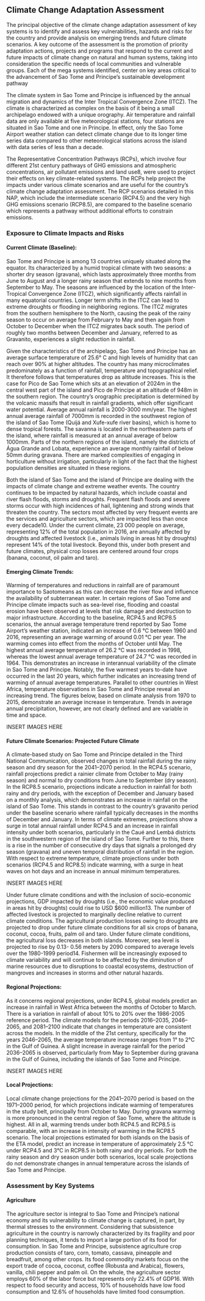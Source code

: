 ## Climate Change Adaptation Assessment

The principal objective of the climate change adaptation assessment of key systems is to identify and assess key vulnerabilities, hazards and risks for the country 
and provide analysis on emerging trends and future climate scenarios. A key outcome of the assessment is the promotion of priority adaptation actions, projects and 
programs that respond to the current and future impacts of climate change on natural and human systems, taking into consideration the specific needs of local 
communities and vulnerable groups. Each of the mega systems identified, center on key areas critical to the advancement of Sao Tome and Principe’s sustainable 
development pathway

The climate system in Sao Tome and Principe is influenced by the annual migration and dynamics of the Inter Tropical Convergence Zone (ITCZ). The climate is 
characterized as complex on the basis of it being a small archipelago endowed with a unique orography. Air temperature and rainfall data are only available at five 
meteorological stations, four stations are situated in Sao Tome and one in Principe. In effect, only the Sao Tome Airport weather station can detect climate change 
due to its longer time series data compared to other meteorological stations across the island with data series of less than a decade.

The Representative Concentration Pathways (RCPs), which involve four different 21st century pathways of GHG emissions and atmospheric concentrations, air pollutant 
emissions and land use8, were used to project their effects on key climate-related systems. The RCPs help project the impacts under various climate scenarios and 
are useful for the country’s climate change adaptation assessment. The RCP scenarios detailed in this NAP, which include the intermediate scenario (RCP4.5) and the 
very high GHG emissions scenario (RCP8.5), are compared to the baseline scenario which represents a pathway without additional efforts to constrain emissions.

### Exposure to Climate Impacts and Risks
#### Current Climate (Baseline):
Sao Tome and Principe is among 13 countries uniquely situated along the equator. Its characterized by a humid tropical climate with two seasons: a shorter dry 
season (gravana), which lasts approximately three months from June to August and a longer rainy season that extends to nine months from September to May. The 
seasons are influenced by the location of the Inter-Tropical Convergence Zone (ITCZ), which significantly affects rainfall in many equatorial countries. Longer term 
shifts in the ITCZ can lead to extreme droughts or flooding in neighboring regions. The ITCZ migrates from the southern hemisphere to the North, causing the peak of 
the rainy season to occur on average from February to May and then again from October to December when the ITCZ migrates back south. The period of roughly two 
months between December and January, referred to as Gravanito, experiences a slight reduction in rainfall.

Given the characteristics of the archipelago, Sao Tome and Principe has an average surface temperature of 25.6° C and high levels of humidity that can reach over 
90% at higher altitudes. The country has many microclimates predominately as a function of rainfall, temperature and topographical relief. It therefore follows 
that temperatures drop as altitude increases. This is the case for Pico de Sao Tome which sits at an elevation of 2024m in the central west part of the island 
and Pico de Principe at an altitude of 948m in the southern region. The country’s orographic precipitation is determined by the volcanic massifs that result in 
rainfall gradients, which offer significant water potential. Average annual rainfall is 2000-3000 mm/year. The highest annual average rainfall of 7000mm is 
recorded in the southwest region of the island of Sao Tome (Quijá and Xufe-xufe river basins), which is home to dense tropical forests. The savanna is located in 
the northeastern parts of the island, where rainfall is measured at an annual average of below 1000mm. Parts of the northern regions of the island, namely the 
districts of Água Grande and Lobata, experience an average monthly rainfall of below 50mm during gravana. There are marked complexities of engaging in 
horticulture without irrigation, particularly in light of the fact that the highest population densities are situated in these regions.

Both the island of Sao Tome and the island of Principe are dealing with the impacts of climate change and extreme weather events. The country continues to be 
impacted by natural hazards, which include coastal and river flash floods, storms and droughts. Frequent flash floods and severe storms occur with high 
incidences of hail, lightening and strong winds that threaten the country. The sectors most affected by very frequent events are the services and agriculture 
sectors, which are impacted less than once every decade10. Under the current climate, 23 000 people on average, representing 12% of the total population in 2016, 
are annually affected by droughts and affected livestock (i.e., animals living in areas hit by droughts) represent 14% of the total livestock. Beyond this, under 
both present and future climates, physical crop losses are centered around four crops (banana, coconut, oil palm and taro).

#### Emerging Climate Trends:
Warming of temperatures and reductions in rainfall are of paramount importance to Saotomeans as this can decrease the river flow and influence the availability 
of subterranean water. In certain regions of Sao Tome and Principe climate impacts such as sea-level rise, flooding and coastal erosion have been observed at 
levels that risk damage and destruction to major infrastructure. According to the baseline, RCP4.5 and RCP8.5 scenarios, the annual average temperature trend 
reported by Sao Tome Airport’s weather station, indicated an increase of 0.6 °C between 1960 and 2016, representing an average warming of around 0.01 °C per 
year. The warming comes into effect from the months of October until May. The highest annual average temperature of 26.2 °C was recorded in 1998, whereas the 
lowest annual average temperature of 24.7 °C was recorded in 1964. This demonstrates an increase in interannual variability of the climate in Sao Tome and 
Principe. Notably, the five warmest years to-date have occurred in the last 20 years, which further indicates an increasing trend of warming of annual average 
temperatures. Parallel to other countries in West Africa, temperature observations in Sao Tome and Principe reveal an increasing trend. The figures below, based 
on climate analysis from 1970 to 2015, demonstrate an average increase in temperature. Trends in average annual precipitation, however, are not clearly defined 
and are variable in time and space.

INSERT IMAGES HERE

#### Future Climate Scenarios: Projected Future Climate
A climate-based study on Sao Tome and Principe detailed in the Third National Communication, observed changes in total rainfall during the rainy season and dry 
season for the 2041–2070 period. In the RCP4.5 scenario, rainfall projections predict a rainier climate from October to May (rainy season) and normal to dry 
conditions from June to September (dry season). In the RCP8.5 scenario, projections indicate a reduction in rainfall for both rainy and dry periods, with the 
exception of December and January based on a monthly analysis, which demonstrates an increase in rainfall on the island of Sao Tome. This stands in contrast to 
the country’s gravanito period under the baseline scenario where rainfall typically decreases in the months of December and January. In terms of climate 
extremes, projections show a surge in total annual rainfall under RCP4.5 and an increase in rainfall intensity under both scenarios, particularly in the Caué and 
Lembá districts in the southwestern region of the island of Sao Tome. Further to this, there is a rise in the number of consecutive dry days that signals a 
prolonged dry season (gravana) and uneven temporal distribution of rainfall in the region. With respect to extreme temperature, climate projections under both scenarios (RCP4.5 and RCP8.5) indicate warming, with a surge in heat waves on hot days and an increase in annual minimum temperatures.

INSERT IMAGES HERE

Under future climate conditions and with the inclusion of socio-economic projections, GDP impacted by droughts (i.e., the economic value produced in areas hit by 
droughts) could rise to USD $600 million13. The number of affected livestock is projected to marginally decline relative to current climate conditions. The 
agricultural production losses owing to droughts are projected to drop under future climate conditions for all six crops of banana, coconut, cocoa, fruits, palm 
oil and taro. Under future climate conditions, the agricultural loss decreases in both islands. Moreover, sea level is projected to rise by 0.13- 0.56 meters by 
2090 compared to average levels over the 1980-1999 period14. Fishermen will be increasingly exposed to climate variability and will continue to be affected by 
the diminution of marine resources due to disruptions to coastal ecosystems, destruction of mangroves and increases in storms and other natural hazards.

#### Regional Projections:
As it concerns regional projections, under RCP4.5, global models predict an increase in rainfall in West Africa between the months of October to March. There is 
a variation in rainfall of about 10% to 20% over the 1986-2005 reference period. The climate models for the periods 2016–2035, 2046–2065, and 2081–2100 indicate 
that changes in temperature are consistent across the models. In the middle of the 21st century, specifically for the years 2046–2065, the average temperature 
increase ranges from 1° to 2°C in the Gulf of Guinea. A slight increase in average rainfall for the period 2036–2065 is observed, particularly from May to 
September during gravana in the Gulf of Guinea, including the islands of Sao Tome and Principe.

INSERT IMAGES HERE

#### Local Projections:
Local climate change projections for the 2041–2070 period is based on the 1971–2000 period, for which projections indicate warming of temperatures in the study 
belt, principally from October to May. During gravana warming is more pronounced in the central region of Sao Tome, where the altitude is highest. All in all, 
warming trends under both RCP4.5 and RCP8.5 is comparable, with an increase in intensity of warming in the RCP8.5 scenario. The local projections estimated for 
both islands on the basis of the ETA model, predict an increase in temperature of approximately 2.5 °C under RCP4.5 and 3°C in RCP8.5 in both rainy and dry 
periods. For both the rainy season and dry season under both scenarios, local scale projections do not demonstrate changes in annual temperature across the 
islands of Sao Tome and Principe.

### Assessment by Key Systems
#### Agriculture
The agriculture sector is integral to Sao Tome and Principe’s national economy and its vulnerability to climate change is captured, in part, by thermal stresses 
to the environment. Considering that subsistence agriculture in the country is narrowly characterized by its fragility and poor planning techniques, it tends to 
import a large portion of its food for consumption. In Sao Tome and Principe, subsistence agriculture crop production consists of taro, corn, tomato, cassava, 
pineapple and breadfruit, among other crops. Its food commodity markets focus on the export trade of cocoa, coconut, coffee (Robusta and Arabica), flowers, 
vanilla, chili pepper and palm oil. On the whole, the agriculture sector employs 60% of the labor force but represents only 22.4% of GDP16. With respect to food 
security and access, 10% of households have low food consumption and 12.6% of households have limited food consumption.


